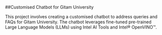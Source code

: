 ##Customised Chatbot for Gitam University

This project involves creating a customised chatbot to address queries and FAQs for Gitam University. The chatbot leverages fine-tuned pre-trained Large Language Models (LLMs) using Intel AI Tools and Intel® OpenVINO™.
